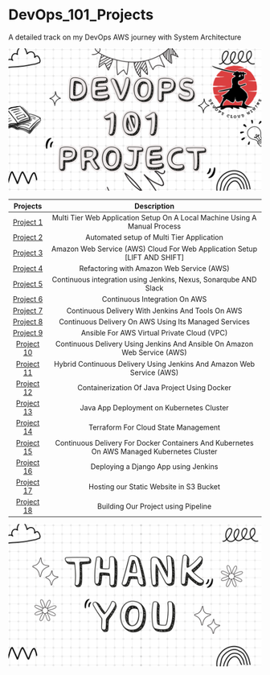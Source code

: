# DevOps_101_Projects
A detailed track on my DevOps AWS journey with System Architecture

![101](img/101.png)

| Projects | Description    |
| :---:   | :---: |
| [Project 1](https://github.com/DevOpsCloudNinjas/DevOps_101_Projects/tree/main/PROJECT_1) | Multi Tier Web Application Setup On A Local Machine Using A Manual Process   |
| [Project 2](https://github.com/DevOpsCloudNinjas/DevOps_101_Projects/tree/main/PROJECT_2) | Automated setup of Multi Tier Application   |
| [Project 3](https://github.com/DevOpsCloudNinjas/DevOps_101_Projects/tree/main/PROJECT_3) | Amazon Web Service (AWS) Cloud For Web Application Setup [LIFT AND SHIFT]   |
| [Project 4](https://github.com/DevOpsCloudNinjas/DevOps_101_Projects/tree/main/PROJECT_4) | Refactoring with Amazon Web Service (AWS)   |
| [Project 5](https://github.com/DevOpsCloudNinjas/DevOps_101_Projects/tree/main/PROJECT_5) | Continuous integration using Jenkins, Nexus, Sonarqube AND Slack   |
| [Project 6](https://github.com/DevOpsCloudNinjas/DevOps_101_Projects/tree/main/PROJECT_6) | Continuous Integration On AWS   |
| [Project 7](https://github.com/DevOpsCloudNinjas/DevOps_101_Projects/tree/main/PROJECT_7) | Continuous Delivery With Jenkins And Tools On AWS   |
| [Project 8](https://github.com/DevOpsCloudNinjas/DevOps_101_Projects/tree/main/PROJECT_8) | Continuous Delivery On AWS Using Its Managed Services   |
| [Project 9](https://github.com/DevOpsCloudNinjas/DevOps_101_Projects/tree/main/PROJECT_9) | Ansible For AWS Virtual Private Cloud (VPC)   |
| [Project 10](https://github.com/DevOpsCloudNinjas/DevOps_101_Projects/tree/main/PROJECT_10) | Continuous Delivery Using Jenkins And Ansible On Amazon Web Service (AWS)   |
| [Project 11](https://github.com/DevOpsCloudNinjas/DevOps_101_Projects/tree/main/PROJECT_11) | Hybrid Continuous Delivery Using Jenkins And Amazon Web Service (AWS)  |
| [Project 12](https://github.com/DevOpsCloudNinjas/DevOps_101_Projects/tree/main/PROJECT_12) | Containerization Of Java Project Using Docker  |
| [Project 13](https://github.com/DevOpsCloudNinjas/DevOps_101_Projects/tree/main/PROJECT_13) | Java App Deployment on Kubernetes Cluster  |
| [Project 14](https://github.com/DevOpsCloudNinjas/DevOps_101_Projects/tree/main/PROJECT_14) | Terraform For Cloud State Management  |
| [Project 15](https://github.com/DevOpsCloudNinjas/DevOps_101_Projects/tree/main/PROJECT_15) | Continuous Delivery For Docker Containers And Kubernetes On AWS Managed Kubernetes Cluster  |
| [Project 16](https://github.com/DevOpsCloudNinjas/DevOps_101_Projects/tree/main/PROJECT_16_Django_App_Docker_Jenkins_CI-CD) | Deploying a Django App using Jenkins |
| [Project 17](https://github.com/DevOpsCloudNinjas/DevOps_101_Projects/tree/main/PROJECT_17_Host_a_Static_Website_(RESUME)_AWS) | Hosting our Static Website in S3 Bucket  |
| [Project 18](https://github.com/DevOpsCloudNinjas/DevOps_101_Projects/tree/main/Pipeline-As-A-Code) | Building Our Project using Pipeline |

![101](img/THANKU.png)